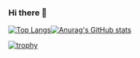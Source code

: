 ### Hi there 👋

[![Top Langs](https://github-readme-stats.vercel.app/api/top-langs/?username=hrkn63-hnm&layout=compact
)](https://github.com/anuraghazra/github-readme-stats)[![Anurag's GitHub stats](https://github-readme-stats.vercel.app/api?username=hrkn63-hnm)](https://github.com/anuraghazra/github-readme-stats)

[![trophy](https://github-profile-trophy.vercel.app/?username=hrkn63-hnm)](https://github.com/ryo-ma/github-profile-trophy)

